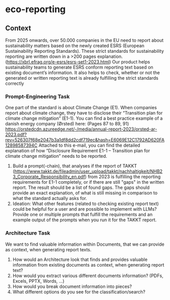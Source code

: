 # eco-reporting

## Context
From 2025 onwards, over 50.000 companies in the EU need to report about sustainability matters based on the newly created ESRS (European Sustainability Reporting Standards). These strict standards for sustainability reporting are written down in a >200 pages explanation. (https://xbrl.efrag.org/e-esrs/esrs-set1-2023.html)
Our product helps sustainability teams to generate ESRS conform reporting text based on existing document’s information. It also helps to check, whether or not the generated or written reporting text is already fulfilling the strict standards correctly

### Prompt-Engineering Task
One part of the standard is about Climate Change (E1).
When companies report about climate change, they have to disclose their “Transition plan for climate change mitigation” (E1-1). You can find a best practice example of a danish energy company (Ørsted) here:
(Pages 87 to 89, 91) https://orstedcdn.azureedge.net/-/media/annual-report-2023/orsted-ar-2023.pdf?rev=526307f68e2047b3a1df8dd2cdf719ec&hash=E6069E12C1792AD620FA12898587394C
Attached to this e-mail, you can find the detailed explanation of how “Disclosure Requirement E1-1 – Transition plan for climate change mitigation” needs to be reported.
1. Build a prompt(-chain), that analyses if the report of TAKKT (https://www.takkt.de/fileadmin/user_upload/takkt/nachhaltigkeit/NHB23_Corporate_Responsibility_en.pdf) from 2023 is fulfilling the reporting requirements for E1-1 completely, or if there are still "gaps" in the written report. The result should be a list of found gaps. The gaps should provide an exact explanation, of what is still missing in comparison to what the standard actually asks for.
2. Ideation: What other features (related to checking existing report text) could be helpful for a user and are possible to implement with LLMs?
Provide one or multiple prompts that fulfill the requirements and an example output of the prompts when you run it for the TAKKT report.

### Architecture Task
We want to find valuable information within Documents, that we can provide as context, when generating report texts.
1. How would an Architecture look that finds and provides valuable information from existing documents as context, when generating report text?
2. How would you extract various different documents information? (PDFs, Excels, PPTX, Words, …)
3. How would you break document information into pieces?
4. What different options do you see for the classification/search?